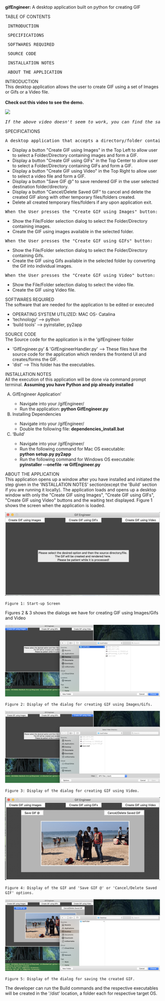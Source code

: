 <b>gifEngineer:</b>
A desktop application built on python for creating GIF

TABLE OF CONTENTS

 <pre> INTRODUCTION </pre>
<pre> SPECIFICATIONS </pre>
<pre> SOFTWARES REQUIRED </pre>
<pre> SOURCE CODE </pre>
<pre> INSTALLATION NOTES </pre>
<pre> ABOUT THE APPLICATION </pre>

INTRODUCTION\
 This desktop application allows the user to create GIF using a set of Images or Gifs or a Video file.
<br><br>
<b>Check out this video to see the demo.</b>

[![](http://img.youtube.com/watch/vi/t9d-gSbb9cw&ab_channel=HighbrowFrolics/0.jpg)](https://www.youtube.com/watch?v=t9d-gSbb9cw&ab_channel=HighbrowFrolics)

<pre><i>If the above video doesn't seem to work, you can find the same clip of Demo at (~/readme_figs/DemoVideos/FortuneWheel-GifEngineerDemo.mp4) location.</i></pre>

SPECIFICATIONS

 <pre>A desktop application that accepts a directory/folder containing Images or Gifs. Alternatively, it also accepts a video clip/file:</pre>
<ul>
<li> Display a button "Create GIF using Images" in the Top Left to allow user to select a Folder/Directory containing images and form a GIF.</li>
<li> Display a button "Create GIF using GIFs" in the Top Center to allow user to select a Folder/Directory containing GIFs and form a GIF.</li>
<li> Display a button "Create GIF using Video"  in the Top Right to allow user to select a video file and form a GIF.</li>
<li> Display a button "Save GIF @" to save rendered GIF in the user selected destination folder/directory.</li>
<li> Display a button "Cancel/Delete Saved GIF" to cancel and delete the created GIF along with other temporary files/folders created.</li>
<li> Delete all created temporary files/folders if any upon application exit.</li>
</ul>
<pre>When the User presses the "Create GIF using Images" button:</pre>
<ul>
<li> Show the File/Folder selection dialog to select the Folder/Directory containing images.</li>
<li> Create the GIF using images available in the selected folder.</li>
</ul>
<pre>When the User presses the "Create GIF using GIFs" button:</pre>
<ul>
<li> Show the File/Folder selection dialog to select the Folder/Directory containing Gifs.</li>
<li> Create the GIF using Gifs available in the selected folder by converting the Gif into individual images.</li>
</ul>
<pre>When the User presses the "Create GIF using Video" button:</pre>
<ul>
<li> Show the File/Folder selection dialog to select the video file.</li>
<li> Create the GIF using Video file.</li>
</ul>

SOFTWARES REQUIRED\
 The software that are needed for the application to be edited or executed

<ul>
<li> OPERATING SYSTEM UTILIZED: MAC OS- Catalina </li>
<li> ‘technology’ --> python</li>
<li> ‘build tools’ --> pyinstaller, py2app</li>
</ul>

SOURCE CODE\
 The Source code for the application is in the 'gifEngineer folder

<ul>
<li> ‘GifEngineer.py’ & 'GifEngineerHandler.py' --> These files have the source code for the application which renders the frontend UI and creates/forms the GIF.</li>
<li> 'dist' --> This folder has the executables.</li>
</ul>

INSTALLATION NOTES\
 All the execution of this application will be done via command prompt terminal. <b>Assuming you have Python and pip already installed</b>

<ol type="A">
<li> GifEngineer Application’ </li>
	<ul>
		<li> Navigate into your /gifEngineer/ </li>
		<li> Run the application: <b>python GifEngineer.py</b></li>
	</ul>
<li> Installing Dependencies </li>
	<ul>
		<li> Navigate into your /gifEngineer/ </li>
		<li> Double the following file: <b>dependencies_install.bat</b></li>
	</ul>
<li> ‘Build’ </li>
	<ul>
		<li> Navigate into your /gifEngineer/ </li>
		<li> Run the following command for Mac OS executable: <br><b>python setup.py py2app</b></li>
		<li> Run the following command for Windows OS executable: <br><b>pyinstaller --onefile -w GifEngineer.py</b></li>
	</ul>
	</ol>

ABOUT THE APPLICATION\
 This application opens up a window after you have installed and initiated the step given in the ‘INSTALLATION NOTES’ section(except the 'Build' section if you are running it locally).
The application loads and opens up a desktop window with only the "Create GIF using Images", "Create GIF using GIFs", "Create GIF using Video" buttons and the waiting text displayed. Figure 1 shows the screen when the application is loaded.

![](readme_figs/fig1.png)

    Figure 1: Start-up Screen

Figures 2 & 3 shows the dialogs we have for creating GIF using Images/Gifs and Video

![](readme_figs/fig2.png)

    Figure 2: Display of the dialog for creating GIF using Images/Gifs.

![](readme_figs/fig3.png)

    Figure 3: Display of the dialog for creating GIF using Video.

![](readme_figs/fig4.png)

    Figure 4: Display of the GIF and 'Save GIF @' or 'Cancel/Delete Saved GIF' options.

![](readme_figs/fig5.png)

    Figure 5: Display of the dialog for saving the created GIF.

The developer can run the Build commands and the respective executables will be created in the '/dist' location, a folder each for respective target OS.
